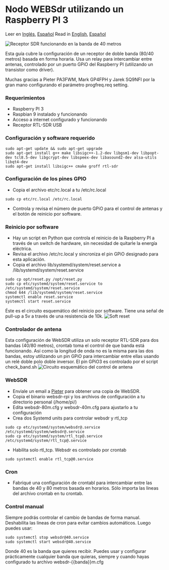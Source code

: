 # Nodo WEBSdr utilizando un Raspberry PI 3
Leer en [Inglés](README.md), [Español](README.es.md)
Read in [English](README.md), [Español](README.es.md)

![Receptor SDR funcionando en la banda de 40 metros](https://github.com/reynico/raspberry-websdr/raw/master/sdr-40m.jpg)

Esta guía cubre la configuración de un receptor de doble banda (80/40 metros) basada en forma horaria. Usa un relay para intercambiar entre antenas, controlado por un puerto GPiO del Raspberry PI (utilizando un transistor como driver).

Muchas gracias a Pieter PA3FWM, Mark GP4FPH y Jarek SQ9NFI por la gran mano configurando el parámetro progfreq.req setting.

### Requerimientos
- Raspberry PI 3
- Raspbian 9 instalado y funcionando
- Acceso a internet configurado y funcionando
- Receptor RTL-SDR USB

### Configuración y software requerido
```
sudo apt-get update && sudo apt-get upgrade
sudo apt-get install g++ make libsigc++-1.2-dev libgsm1-dev libpopt-dev tcl8.5-dev libgcrypt-dev libspeex-dev libasound2-dev alsa-utils libqt4-dev
sudo apt-get install libsigc++ cmake groff rtl-sdr
```

### Configuración de los pines GPIO
- Copia el archivo etc/rc.local a tu /etc/rc.local
```
sudo cp etc/rc.local /etc/rc.local
```
- Controla y revisa el número de puerto GPiO para el control de antenas y el botón de reinicio por software.

### Reinicio por software
- Hay un script en Python que controla el reinicio de la Raspberry PI a través de un switch de hardware, sin necesidad de quitarle la energía eléctrica.
- Revisa el archivo /etc/rc.local y sincroniza el pin GPiO designado para esta aplicación.
- Copia el archivo lib/systemd/system/reset.service a /lib/systemd/system/reset.service
```
sudo cp opt/reset.py /opt/reset.py
sudo cp etc/systemd/system/reset.service to /etc/systemd/system/reset.service
chmod 644 /lib/systemd/system/reset.service
systemctl enable reset.service
systemctl start reset.service
```
Éste es el circuito esquemático del reinicio por software. Tiene una señal de pull-up a 5v a través de una resistencia de 10k.
![Soft reset](https://github.com/reynico/raspberry-websdr/raw/master/gpio_soft_reset.png)

### Controlador de antena
Esta configuración de WebSDR utiliza un solo receptor RTL-SDR para dos bandas (40/80 metros), crontab toma el control de que banda está funcionando. Así como la longitud de onda no es la misma para las dos bandas, estoy utilizando un pin GPiO para intercambiar entre ellas usando un relé doble polo doble inversor. El pin GPiO3 es controlado por el script check_band.sh
![Circuito esquemático del control de antena](https://github.com/reynico/raspberry-websdr/raw/master/gpio_antenna_control_npn.png)

### WebSDR
- Enviale un email a [Pieter](http://websdr.org/) para obtener una copia de WebSDR.
- Copia el binario websdr-rpi y los archivos de configuración a tu directorio personal (/home/pi/)
- Edita websdr-80m.cfg y websdr-40m.cfg para ajustarlo a tu configuración
- Crea dos Systemd units para controlar websdr y rtl_tcp
```
sudo cp etc/systemd/system/websdr@.service /etc/systemd/system/websdr@.service
sudo cp etc/systemd/system/rtl_tcp@.service /etc/systemd/system/rtl_tcp@.service
```
- Habilita solo rtl_tcp. Websdr es controlado por crontab
```
sudo systemctl enable rtl_tcp@0.service
```

### Cron
- Fabriqué una configuración de crontabl para intercambiar entre las bandas de 40 y 80 metros basada en horarios. Sólo importa las lineas del archivo crontab en tu crontab.

### Control manual
Siempre podrás controlar el cambio de bandas de forma manual. Deshabilita las lineas de cron para evitar cambios automáticos. Luego puedes usar:
```
sudo systemctl stop websdr@40.service
sudo systemctl start websdr@40.service
```
Donde 40 es la banda que quieres recibir. Puedes usar y configurar prácticamente cualquier banda que quieras, siempre y cuando hayas configurado tu archivo websdr-{{banda}}m.cfg
